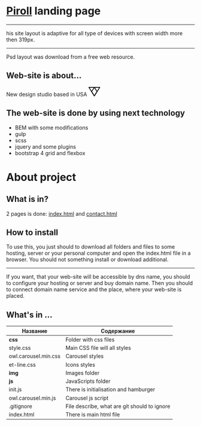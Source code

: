 # [Piroll](https://ivanchikap.github.io/piroll/) landing page

---------------------
his site layout is adaptive for all type of devices with screen width more then 319px.<br>
***
Psd layout was download from a free web resource.

Web-site is about...
---------------------
New design studio based in USA [![N](src/img/logo.png)](https://ivanchikap.github.io/land-page/)


The web-site is done by using next technology
----------------------
* BEM with some modifications
* gulp
* scss
* jquery and some plugins 
* bootstrap 4 grid and flexbox


# About project
What is in?
---------------------
2 pages is done: [index.html](https://ivanchikap.github.io/piroll/) and [contact.html](https://ivanchikap.github.io/piroll/contact.html)

How to install  
---------------------
To use this, you just should to download all folders and files to some hosting, server or your personal computer and open the index.html file in a browser. You should not something install or download additional.
***
If you want, that your web-site will be accessible by dns name, you should to configure your hosting or server and buy domain name. Then you should to connect domain name service and the place, where your web-site is placed.
 
What's in ...
-------------------
Название            | Содержание
--------------------|----------------------
**css**             | Folder with css files 
style.css           | Main CSS file will all styles
owl.carousel.min.css| Carousel styles 
et-line.css         | Icons styles 
**img**             | Images folder
**js**              | JavaScripts folder    
init.js             | There is initialisation and hamburger 
owl.carousel.min.js | Carousel js script
.gitignore          | File describe, what are git should to ignore
index.html          | There is main html file

